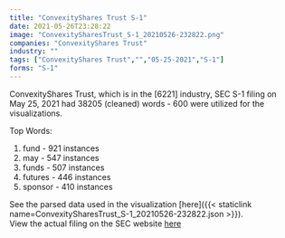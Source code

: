 ```yaml
---
title: "ConvexityShares Trust S-1"
date: 2021-05-26T23:28:22
image: "ConvexitySharesTrust_S-1_20210526-232822.png"
companies: "ConvexityShares Trust"
industry: ""
tags: ["ConvexityShares Trust","","05-25-2021","S-1"]
forms: "S-1"
---
```

ConvexityShares Trust, which is in the  [6221] industry, SEC S-1 filing on May 25, 2021 had 38205 (cleaned) words - 600 were utilized for the visualizations.

Top Words:
1. fund - 921 instances
2. may - 547 instances
3. funds - 507 instances
4. futures - 446 instances
5. sponsor - 410 instances


See the parsed data used in the visualization [here]({{< staticlink name=ConvexitySharesTrust_S-1_20210526-232822.json >}}).  
View the actual filing on the SEC website [here](https://www.sec.gov/Archives/edgar/data/1817218/0001213900-21-029063.txt)